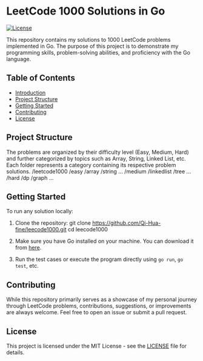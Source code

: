 # LeetCode 1000 Solutions in Go

[![License](https://img.shields.io/badge/license-MIT-blue.svg)](LICENSE)

This repository contains my solutions to 1000 LeetCode problems implemented in Go. The purpose of this project is to demonstrate my programming skills, problem-solving abilities, and proficiency with the Go language.

## Table of Contents

- [Introduction](#leetcode-1000-solutions-in-go)
- [Project Structure](#project-structure)
- [Getting Started](#getting-started)
- [Contributing](#contributing)
- [License](#license)

## Project Structure

The problems are organized by their difficulty level (Easy, Medium, Hard) and further categorized by topics such as Array, String, Linked List, etc. Each folder represents a category containing its respective problem solutions.
/leetcode1000
/easy
/array
/string
...
/medium
/linkedlist
/tree
...
/hard
/dp
/graph
...


## Getting Started

To run any solution locally:

1. Clone the repository:
git clone https://github.com/Qi-Hua-fine/leecode1000.git
cd leecode1000


2. Make sure you have Go installed on your machine. You can download it from [here](https://golang.org/dl/).

3. Run the test cases or execute the program directly using `go run`, `go test`, etc.

## Contributing

While this repository primarily serves as a showcase of my personal journey through LeetCode problems, contributions, suggestions, or improvements are always welcome. Feel free to open an issue or submit a pull request.

## License

This project is licensed under the MIT License - see the [LICENSE](LICENSE) file for details.